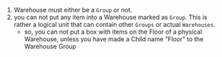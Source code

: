 1. Warehouse must either be a `Group` or not.
2. you can not put any item into a Warehouse marked as `Group`. This is rather a logical unit that can contain other `Groups` or actual `Warehouses`.
   - so, you can not put a box with items on the Floor of a physical Warehouse, unless you have made a Child name "Floor" to the Warehouse Group
